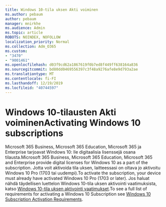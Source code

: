```yaml
---
title: Windows 10-tila uksen Akti voiminen
ms.author: pebaum
author: pebaum
manager: mnirkhe
ms.audience: Admin
ms.topic: article
ROBOTS: NOINDEX, NOFOLLOW
localization_priority: Normal
ms.collection: Adm_O365
ms.custom:
- "3470"
- "9001461"
ms.openlocfilehash: d03f9cd62a1867619f0b7ed8f449ff638164a836
ms.sourcegitcommit: bd80dd0469556397c3f48a9276afe8e9d793a2ae
ms.translationtype: MT
ms.contentlocale: fi-FI
ms.lasthandoff: 12/19/2019
ms.locfileid: "40744597"
---
```

# <a name="activating-windows-10-subscriptions"></a><span data-ttu-id="7c08b-102">Windows 10-tilausten Akti voiminen</span><span class="sxs-lookup"><span data-stu-id="7c08b-102">Activating Windows 10 subscriptions</span></span>

<span data-ttu-id="7c08b-103">Microsoft 365 Business, Microsoft 365 Education, Microsoft 365 ja Enterprise tarjoavat Windows 10: lle digitaalisia lisenssejä osana tilausta.</span><span class="sxs-lookup"><span data-stu-id="7c08b-103">Microsoft 365 Business, Microsoft 365 Education, Microsoft 365 and Enterprise provide digital licenses for Windows 10 as a part of the subscription.</span></span> <span data-ttu-id="7c08b-104">Jotta voit aktivoida tila uksen, laitteessasi on oltava jo aktivoitu Windows 10 Pro (1703 tai uudempi).</span><span class="sxs-lookup"><span data-stu-id="7c08b-104">To activate the subscription, your device must already have activated Windows 10 Pro (1703 or later).</span></span> <span data-ttu-id="7c08b-105">Jos haluat nähdä täydellisen luettelon Windows 10-tila uksen aktivointi vaatimuksista, katso [Windows 10-tila uksen aktivointi vaatimukset](https://docs.microsoft.com/windows/deployment/windows-10-subscription-activation#requirements).</span><span class="sxs-lookup"><span data-stu-id="7c08b-105">To see a full list of requirements for activating a Windows 10 Subscription see [Windows 10 Subscription Activation Requirements](https://docs.microsoft.com/windows/deployment/windows-10-subscription-activation#requirements).</span></span>
